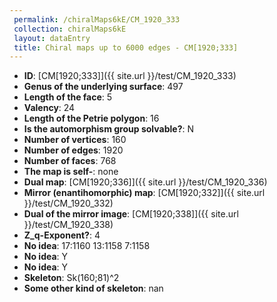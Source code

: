 ```yaml
--- 
 permalink: /chiralMaps6kE/CM_1920_333 
 collection: chiralMaps6kE
 layout: dataEntry
 title: Chiral maps up to 6000 edges - CM[1920;333]
---
```


- **ID**: [CM[1920;333]]({{ site.url }}/test/CM_1920_333)
- **Genus of the underlying surface**: 497
- **Length of the face**: 5
- **Valency**: 24
- **Length of the Petrie polygon**: 16
- **Is the automorphism group solvable?**: N
- **Number of vertices**: 160
- **Number of edges**: 1920
- **Number of faces**: 768
- **The map is self-**: none
- **Dual map**: [CM[1920;336]]({{ site.url }}/test/CM_1920_336)
- **Mirror (enantihomorphic) map**: [CM[1920;332]]({{ site.url }}/test/CM_1920_332)
- **Dual of the mirror image**: [CM[1920;338]]({{ site.url }}/test/CM_1920_338)
- **Z_q-Exponent?**: 4
- **No idea**:  17:1160 13:1158 7:1158
- **No idea**: Y
- **No idea**: Y
- **Skeleton**: Sk(160;81)^2
- **Some other kind of skeleton**: nan
